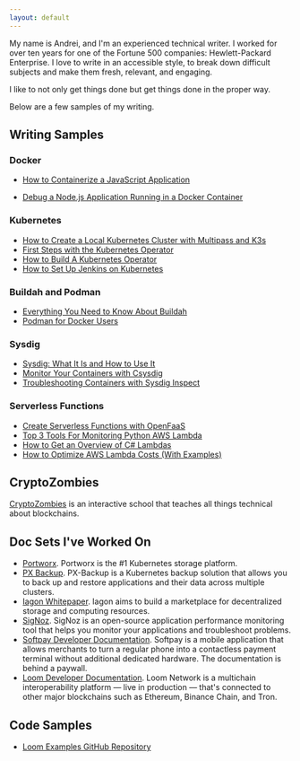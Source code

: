 ```yaml
---
layout: default
---
```


My name is Andrei, and I'm an experienced technical writer. I worked for over ten years for one of the Fortune 500 companies: Hewlett-Packard Enterprise. I love to write in an accessible style, to break down difficult subjects and make them fresh, relevant, and engaging.

I like to not only get things done but get things done in the proper way.

Below are a few samples of my writing.
## Writing Samples

### Docker
* [How to Containerize a JavaScript Application](/tutorials/containerize-javascript-application)
<!--* [Deploy a multi-container application with docker-compose](/tutorials/deploy-multi-container-application-docker-compose)-->
* [Debug a Node.js Application Running in a Docker Container](https://appfleet.com/blog/debug-a-node-js-application-running-in-a-docker-container/)

### Kubernetes
* [How to Create a Local Kubernetes Cluster with Multipass and K3s](/tutorials/create-a-cluster-with-multipass-and-k3s)
* [First Steps with the Kubernetes Operator](https://appfleet.com/blog/first-steps-with-the-kubernetes-operator/)
* [How to Build A Kubernetes Operator](https://appfleet.com/blog/how-to-build-a-kubernetes-operator/)
* [How to Set Up Jenkins on Kubernetes](https://appfleet.com/blog/how-to-set-up-jenkins-on-kubernetes/)

### Buildah and Podman
* [Everything You Need to Know About Buildah](https://appfleet.com/blog/everything-you-need-to-know-about-buildah/)
* [Podman for Docker Users](https://appfleet.com/blog/podman-for-docker-users/)

### Sysdig
* [Sysdig: What It Is and How to Use It](https://appfleet.com/blog/sysdig-what-it-is-and-how-to-use-it/)
* [Monitor Your Containers with Csysdig](https://appfleet.com/blog/monitor-your-containers-with-csysdig/)
* [Troubleshooting Containers with Sysdig Inspect](https://appfleet.com/blog/troubleshooting-containers-with-sysdig-inspect/)

### Serverless Functions
* [Create Serverless Functions with OpenFaaS](https://appfleet.com/blog/create-serverless-functions-with-openfaas/)
* [Top 3 Tools For Monitoring Python AWS Lambda](https://dashbird.io/blog/top-tools-for-monitoring-python-aws-lambda/)
* [How to Get an Overview of C# Lambdas](https://dashbird.io/blog/how-to-get-overview-c-lambdas/)
* [How to Optimize AWS Lambda Costs (With Examples)](https://dashbird.io/blog/how-to-optimize-aws-lambda-cost-with-examples/)

## CryptoZombies

[CryptoZombies](https://cryptozombies.io/) is an interactive school that teaches all things technical about blockchains.

## Doc Sets I've Worked On

* [Portworx](https://docs.portworx.com/). Portworx is the #1 Kubernetes
storage platform.
* [PX Backup](https://backup.docs.portworx.com/). PX-Backup is a Kubernetes backup solution that allows you to back up and restore applications and their data across multiple clusters.
* [Iagon Whitepaper](https://whitepaper.iagon.com). Iagon aims to build a marketplace for decentralized storage and computing resources.
* [SigNoz](https://signoz.io/docs/). SigNoz is an open-source application performance monitoring tool that helps you monitor your applications and troubleshoot problems.
* [Softpay Developer Documentation](https://softpay.io). Softpay is a mobile application that allows merchants to turn a regular phone into a contactless payment terminal without additional dedicated hardware. The documentation is behind a paywall.
* [Loom Developer Documentation](https://loomx.io/developers/). Loom Network is a multichain interoperability platform — live in production — that's connected to other major blockchains such as Ethereum, Binance Chain, and Tron.

## Code Samples

* [Loom Examples GitHub Repository](https://github.com/loomnetwork/loom-examples)
